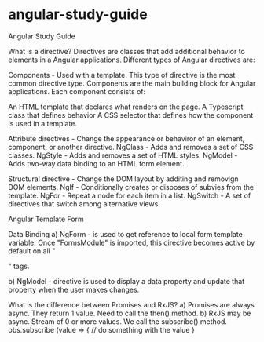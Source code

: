 # angular-study-guide
Angular Study Guide

What is a directive?
Directives are classes that add additional behavior to elements in a Angular applications. Different types of Angular directives are:

Components - Used with a template. This type of directive is the most common directive type. Components are the main building block for Angular applications. Each component consists of:

An HTML template that declares what renders on the page.
A Typescript class that defines behavior
A CSS selector that defines how the component is used in a template.


Attribute directives - Change the appearance or behaviror of an element, component, or another directive.
  NgClass - Adds and removes a set of CSS classes.
  NgStyle - Adds and removes a set of HTML styles.
  NgModel - Adds two-way data binding to an HTML form element.
  
Structural directive - Change the DOM layout by additing and removign DOM elements.
  NgIf - Conditionally creates or disposes of subvies from the template.
  NgFor - Repeat a node for each item in a list.
  NgSwitch - A set of directives that switch among alternative views.




Angular Template Form

Data Binding
a) NgForm - is used to get reference to local form template variable. Once "FormsModule" is imported, this directive becomes active by default on all "<form>" tags. 
  
b) NgModel - directive is used to display a data property and update that property when the user makes changes.


What is the difference between Promises and RxJS?
  a) Promises are always async. They return 1 value. Need to call the then() method.
  b) RxJS may be async. Stream of 0 or more values. We call the subscribe() method.
      obs.subscribe (value => {
        // do something with the value
}
  
